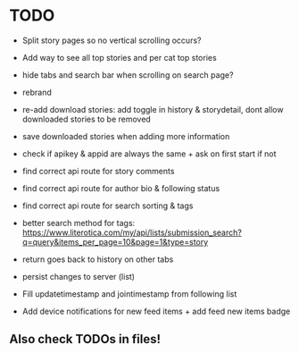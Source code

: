 # TODO

 - Split story pages so no vertical scrolling occurs?
 - Add way to see all top stories and per cat top stories
 - hide tabs and search bar when scrolling on search page?
 - rebrand
 - re-add download stories: add toggle in history & storydetail, dont allow downloaded stories to be removed
 - save downloaded stories when adding more information

 - check if apikey & appid are always the same + ask on first start if not
 - find correct api route for story comments
 - find correct api route for author bio & following status
 - find correct api route for search sorting & tags
 - better search method for tags: https://www.literotica.com/my/api/lists/submission_search?q=query&items_per_page=10&page=1&type=story

 - return goes back to history on other tabs
 - persist changes to server (list)
 - Fill updatetimestamp and jointimestamp from following list
 - Add device notifications for new feed items + add feed new items badge


## Also check TODOs in files!
